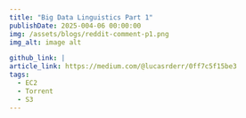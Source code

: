 ```yaml
---
title: "Big Data Linguistics Part 1"
publishDate: 2025-004-06 00:00:00
img: /assets/blogs/reddit-comment-p1.png
img_alt: image alt

github_link: |
article_link: https://medium.com/@lucasrderr/0ff7c5f15be3
tags:
  - EC2
  - Torrent
  - S3
---
```


